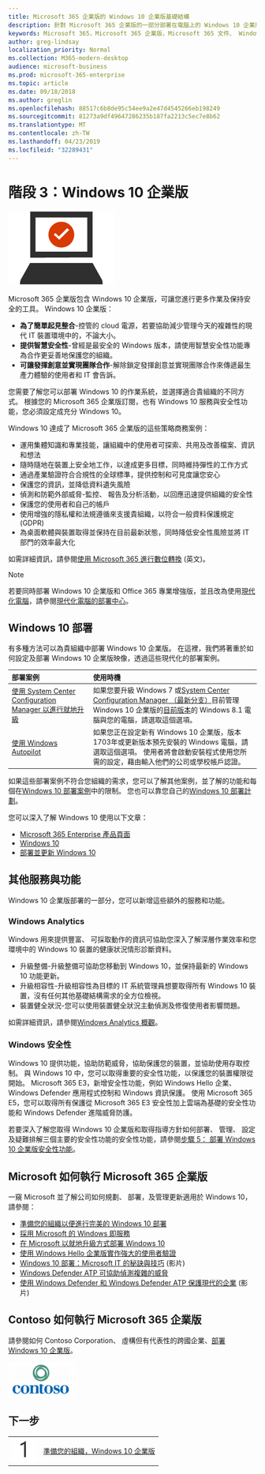```yaml
---
title: Microsoft 365 企業版的 Windows 10 企業版基礎結構
description: 針對 Microsoft 365 企業版的一部分部署在電腦上的 Windows 10 企業版所需的步驟提供高階指導。
keywords: Microsoft 365，Microsoft 365 企業版，Microsoft 365 文件、 Windows 10 企業版部署
author: greg-lindsay
localization_priority: Normal
ms.collection: M365-modern-desktop
audience: microsoft-business
ms.prod: microsoft-365-enterprise
ms.topic: article
ms.date: 09/18/2018
ms.author: greglin
ms.openlocfilehash: 88517c6b8de95c54ee9a2e47d4545266eb198249
ms.sourcegitcommit: 81273a9df49647286235b187fa2213c5ec7e8b62
ms.translationtype: MT
ms.contentlocale: zh-TW
ms.lasthandoff: 04/23/2019
ms.locfileid: "32289431"
---
```

# <a name="phase-3-windows-10-enterprise"></a>階段 3：Windows 10 企業版

![](./media/deploy-foundation-infrastructure/win10enterprise_icon.png)

Microsoft 365 企業版包含 Windows 10 企業版，可讓您進行更多作業及保持安全的工具。 Windows 10 企業版：

- **為了簡單起見整合**-控管的 cloud 電源，若要協助減少管理今天的複雜性的現代 IT 裝置環境中的，不論大小。
- **提供智慧安全性**-曾經是最安全的 Windows 版本，請使用智慧安全性功能專為合作更妥善地保護您的組織。
- **可讓發揮創意並實現團隊合作**-解除鎖定發揮創意並實現團隊合作來傳遞最生產力體驗的使用者和 IT 會告訴。

您需要了解您可以部署 Windows 10 的作業系統，並選擇適合貴組織的不同方式。 根據您的 Microsoft 365 企業版訂閱，也有 Windows 10 服務與安全性功能，您必須設定成充分 Windows 10。

Windows 10 達成了 Microsoft 365 企業版的這些策略商務案例：

- 運用集體知識和專業技能，讓組織中的使用者可探索、共用及改善檔案、資訊和想法
- 隨時隨地在裝置上安全地工作，以達成更多目標，同時維持彈性的工作方式
- 通過產業驗證符合合規性的全球標準，提供控制和可見度讓您安心
- 保護您的資訊，並降低資料遺失風險
- 偵測和防範外部威脅-監控、 報告及分析活動，以回應迅速提供組織的安全性
- 保護您的使用者和自己的帳戶
- 使用增強的隱私權和法規遵循來支援貴組織，以符合一般資料保護規定 (GDPR)
- 為桌面軟體與裝置取得並保持在目前最新狀態，同時降低安全性風險並將 IT 部門的效率最大化

如需詳細資訊，請參閱[使用 Microsoft 365 進行數位轉換](http://transform.microsoft.com) (英文)。 

>[!Note]
>若要同時部署 Windows 10 企業版和 Office 365 專業增強版，並且改為使用[現代化電腦](https://www.microsoft.com/microsoft-365/modern-desktop)，請參閱[現代化電腦的部署中心](http://aka.ms/howtoshift)。
>

## <a name="windows-10-deployment"></a>Windows 10 部署

有多種方法可以為貴組織中部署 Windows 10 企業版。 在這裡，我們將著重於如何設定及部署 Windows 10 企業版映像，透過這些現代化的部署案例。

| 部署案例 | 使用時機 |
|:--- |:--- |
| [使用 System Center Configuration Manager 以進行就地升級](windows10-deploy-inplaceupgrade.md) | 如果您要升級 Windows 7 或<a href="https://aka.ms/introtosccm" target="_blank">System Center Configuration Manager （最新分支）</a>目前管理 Windows 10 企業版的<a href="https://aka.ms/windows-10-release-information" target="_blank">目前版本</a>的 Windows 8.1 電腦與您的電腦，請選取這個選項。 |
| [使用 Windows Autopilot](windows10-deploy-autopilot.md) | 如果您正在設定新有 Windows 10 企業版，版本 1703年或更新版本預先安裝的 Windows 電腦，請選取這個選項。 使用者將會啟動安裝程式使用您所需的設定，藉由輸入他們的公司或學校帳戶認證。 |

如果這些部署案例不符合您組織的需求，您可以了解其他案例，並了解的功能和每個在[Windows 10 部署案例](https://docs.microsoft.com/windows/deployment/windows-10-deployment-scenarios)中的限制。 您也可以靠您自己的<a href="https://aka.ms/planforwin10deployment" target="_blank">Windows 10 部署計劃</a>。

您可以深入了解 Windows 10 使用以下文章：

- [Microsoft 365 Enterprise 產品頁面](https://www.microsoft.com/microsoft-365/enterprise)
- [Windows 10](https://docs.microsoft.com/windows/windows-10)
- [部署並更新 Windows 10](https://docs.microsoft.com/windows/deployment/)


## <a name="additional-services-and-features"></a>其他服務與功能
Windows 10 企業版部署的一部分，您可以新增這些額外的服務和功能。

### <a name="windows-analytics"></a>Windows Analytics

Windows 用來提供豐富、 可採取動作的資訊可協助您深入了解深層作業效率和您環境中的 Windows 10 裝置的健康狀況情形診斷資料。

* 升級整備-升級整備可協助您移動到 Windows 10，並保持最新的 Windows 10 功能更新。 
* 升級相容性-升級相容性為目標的 IT 系統管理員想要取得所有 Windows 10 裝置，沒有任何其他基礎結構需求的全方位檢視。
* 裝置健全狀況-您可以使用裝置健全狀況主動偵測及修復使用者影響問題。

如需詳細資訊，請參閱[Windows Analytics 概觀](https://docs.microsoft.com/windows/deployment/update/windows-analytics-overview)。

### <a name="windows-security"></a>Windows 安全性

Windows 10 提供功能，協助防範威脅，協助保護您的裝置，並協助使用存取控制。 與 Windows 10 中，您可以取得重要的安全性功能，以保護您的裝置權限從開始。 Microsoft 365 E3，新增安全性功能，例如 Windows Hello 企業、 Windows Defender 應用程式控制和 Windows 資訊保護。 使用 Microsoft 365 E5，您可以取得所有保護從 Microsoft 365 E3 安全性加上雲端為基礎的安全性功能和 Windows Defender 進階威脅防護。 

若要深入了解您取得 Windows 10 企業版和取得指導方針如何部署、 管理、 設定及疑難排解三個主要的安全性功能的安全性功能，請參閱[步驟 5： 部署 Windows 10 企業版安全性功能](windows10-enable-security-features.md)。

## <a name="how-microsoft-does-microsoft-365-enterprise"></a>Microsoft 如何執行 Microsoft 365 企業版

一窺 Microsoft 並了解公司如何規劃、 部署，及管理更新適用於 Windows 10，請參閱：

- [準備您的組織以便進行完美的 Windows 10 部署](https://www.microsoft.com/itshowcase/windows10deployment?wt.mc_id=bmkg_itsc)
- [採用 Microsoft 的 Windows 即服務](https://www.microsoft.com/itshowcase/Article/Content/851/Adopting-Windows-as-a-service-at-Microsoft)
- [在 Microsoft 以就地升級方式部署 Windows 10](https://www.microsoft.com/itshowcase/Article/Content/668/Deploying-Windows-10-at-Microsoft-as-an-inplace-upgrade)
- [使用 Windows Hello 企業版實作強大的使用者驗證](https://www.microsoft.com/itshowcase/Article/Content/756/Implementing-strong-user-authentication-with-Windows-Hello-for-Business)
- [Windows 10 部署：Microsoft IT 的秘訣與技巧](https://www.microsoft.com/itshowcase/Article/Content/951/Windows-10-deployment-tips-and-tricks-from-Microsoft-IT) (影片)
- [Windows Defender ATP 可協助偵測複雜的威脅](https://www.microsoft.com/itshowcase/Article/Content/854/Windows-Defender-ATP-helps-detect-sophisticated-threats)
- [使用 Windows Defender 和 Windows Defender ATP 保護現代的企業](https://www.microsoft.com/itshowcase/Article/Content/903/Securing-the-modern-enterprise-with-Windows-Defender-and-Windows-Defender-ATP) (影片)

## <a name="how-contoso-did-microsoft-365-enterprise"></a>Contoso 如何執行 Microsoft 365 企業版

請參閱如何 Contoso Corporation、 虛構但有代表性的跨國企業、[部署 Windows 10 企業版](contoso-win10.md)。

![](./media/contoso-overview/contoso-icon.png)

## <a name="next-step"></a>下一步

|||
|:-------|:-----|
|![](./media/stepnumbers/Step1.png)| [準備您的組織，Windows 10 企業版](windows10-prepare-your-org.md) |
